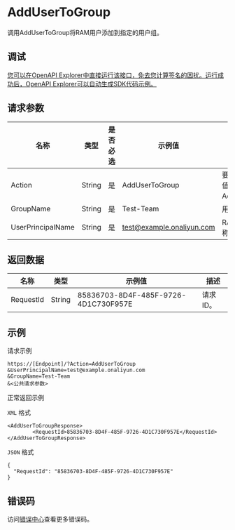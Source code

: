# AddUserToGroup

调用AddUserToGroup将RAM用户添加到指定的用户组。

## 调试

[您可以在OpenAPI Explorer中直接运行该接口，免去您计算签名的困扰。运行成功后，OpenAPI Explorer可以自动生成SDK代码示例。](https://api.aliyun.com/#product=Ims&api=AddUserToGroup&type=RPC&version=2019-08-15)

## 请求参数

|名称|类型|是否必选|示例值|描述|
|--|--|----|---|--|
|Action|String|是|AddUserToGroup|要执行的操作。取值：AddUserToGroup。 |
|GroupName|String|是|Test-Team|用户组名称。 |
|UserPrincipalName|String|是|test@example.onaliyun.com|RAM用户的登录名称。 |

## 返回数据

|名称|类型|示例值|描述|
|--|--|---|--|
|RequestId|String|85836703-8D4F-485F-9726-4D1C730F957E|请求ID。 |

## 示例

请求示例

```
https://[Endpoint]/?Action=AddUserToGroup
&UserPrincipalName=test@example.onaliyun.com
&GroupName=Test-Team
&<公共请求参数>
```

正常返回示例

`XML` 格式

```
<AddUserToGroupResponse>
        <RequestId>85836703-8D4F-485F-9726-4D1C730F957E</RequestId>
</AddUserToGroupResponse>
```

`JSON` 格式

```
{
  "RequestId": "85836703-8D4F-485F-9726-4D1C730F957E"
}
```

## 错误码

访问[错误中心](https://error-center.alibabacloud.com/status/product/Ims)查看更多错误码。

